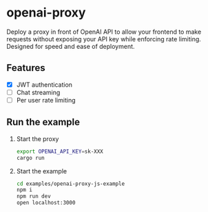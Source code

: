 # openai-proxy

Deploy a proxy in front of OpenAI API to allow your frontend to make requests without exposing your API key while enforcing rate limiting. Designed for speed and ease of deployment.

## Features

- [x] JWT authentication
- [ ] Chat streaming
- [ ] Per user rate limiting

## Run the example

1. Start the proxy
    ```bash
    export OPENAI_API_KEY=sk-XXX
    cargo run
    ```
1. Start the example
    ```bash
    cd examples/openai-proxy-js-example
    npm i
    npm run dev
    open localhost:3000
    ```
